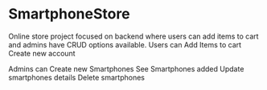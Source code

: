 # SmartphoneStore
Online store project focused on backend where users can add items to cart and admins have CRUD options available.
Users can 
Add Items to cart 
Create new account 

Admins can 
Create new Smartphones 
See Smartphones added
Update smartphones details 
Delete smartphones


